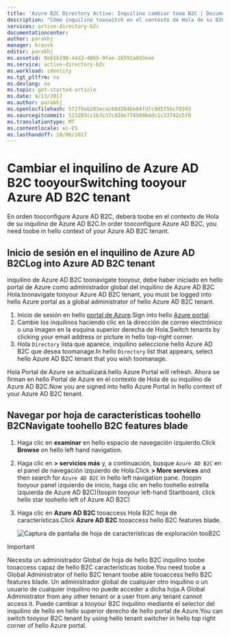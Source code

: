 ```yaml
---
title: 'Azure B2C Directory Active: Inquilino cambiar tooa B2C | Documentos de Microsoft'
description: "Cómo inquilino tooswitch en el contexto de Hola de su B2C de directorio activo"
services: active-directory-b2c
documentationcenter: 
author: parakhj
manager: krassk
editor: parakhj
ms.assetid: 0eb1b198-44d3-4065-9fae-16591a8d3eae
ms.service: active-directory-b2c
ms.workload: identity
ms.tgt_pltfrm: na
ms.devlang: na
ms.topic: get-started-article
ms.date: 4/13/2017
ms.author: parakhj
ms.openlocfilehash: 572f9ab283ecac68d284bb04fdfc98575bcf9393
ms.sourcegitcommit: 523283cc1b3c37c428e77850964dc1c33742c5f0
ms.translationtype: MT
ms.contentlocale: es-ES
ms.lasthandoff: 10/06/2017
---
```

# <a name="switching-tooyour-azure-ad-b2c-tenant"></a><span data-ttu-id="ed33a-103">Cambiar el inquilino de Azure AD B2C tooyour</span><span class="sxs-lookup"><span data-stu-id="ed33a-103">Switching tooyour Azure AD B2C tenant</span></span>

<span data-ttu-id="ed33a-104">En orden tooconfigure Azure AD B2C, deberá toobe en el contexto de Hola de su inquilino de Azure AD B2C.</span><span class="sxs-lookup"><span data-stu-id="ed33a-104">In order tooconfigure Azure AD B2C, you need toobe in hello context of your Azure AD B2C tenant.</span></span>

## <a name="log-into-azure-ad-b2c-tenant"></a><span data-ttu-id="ed33a-105">Inicio de sesión en el inquilino de Azure AD B2C</span><span class="sxs-lookup"><span data-stu-id="ed33a-105">Log into Azure AD B2C tenant</span></span>

<span data-ttu-id="ed33a-106">inquilino de Azure AD B2C toonavigate tooyour, debe haber iniciado en hello portal de Azure como administrador global del inquilino de Azure AD B2C Hola.</span><span class="sxs-lookup"><span data-stu-id="ed33a-106">toonavigate tooyour Azure AD B2C tenant, you must be logged into hello Azure portal as a global administrator of hello Azure AD B2C tenant.</span></span>

1. <span data-ttu-id="ed33a-107">Inicio de sesión en hello [portal de Azure](http://portal.azure.com).</span><span class="sxs-lookup"><span data-stu-id="ed33a-107">Sign into hello [Azure portal](http://portal.azure.com).</span></span>
1. <span data-ttu-id="ed33a-108">Cambie los inquilinos haciendo clic en la dirección de correo electrónico o una imagen en la esquina superior derecha de Hola.</span><span class="sxs-lookup"><span data-stu-id="ed33a-108">Switch tenants by clicking your email address or picture in hello top-right corner.</span></span>
1. <span data-ttu-id="ed33a-109">Hola `Directory` lista que aparece, inquilino seleccione hello Azure AD B2C que desea toomanage.</span><span class="sxs-lookup"><span data-stu-id="ed33a-109">In hello `Directory` list that appears, select hello Azure AD B2C tenant that you wish toomanage.</span></span>

<span data-ttu-id="ed33a-110">Hola Portal de Azure se actualizará.</span><span class="sxs-lookup"><span data-stu-id="ed33a-110">hello Azure Portal will refresh.</span></span>  <span data-ttu-id="ed33a-111">Ahora se firman en hello Portal de Azure en el contexto de Hola de su inquilino de Azure AD B2C.</span><span class="sxs-lookup"><span data-stu-id="ed33a-111">Now you are signed into hello Azure Portal in hello context of your Azure AD B2C tenant.</span></span>

## <a name="navigate-toohello-b2c-features-blade"></a><span data-ttu-id="ed33a-112">Navegar por hoja de características toohello B2C</span><span class="sxs-lookup"><span data-stu-id="ed33a-112">Navigate toohello B2C features blade</span></span>

1. <span data-ttu-id="ed33a-113">Haga clic en **examinar** en hello espacio de navegación izquierdo.</span><span class="sxs-lookup"><span data-stu-id="ed33a-113">Click **Browse** on hello left hand navigation.</span></span>
1. <span data-ttu-id="ed33a-114">Haga clic en **> servicios más** y, a continuación, busque `Azure AD B2C` en el panel de navegación izquierdo de Hola.</span><span class="sxs-lookup"><span data-stu-id="ed33a-114">Click **> More services** and then search for `Azure AD B2C` in hello left navigation pane.</span></span>  <span data-ttu-id="ed33a-115">(toopin tooyour panel izquierdo de inicio, haga clic en hello toohello estrella izquierda de Azure AD B2C)</span><span class="sxs-lookup"><span data-stu-id="ed33a-115">(toopin tooyour left-hand Startboard, click hello star toohello left of Azure AD B2C)</span></span>
1. <span data-ttu-id="ed33a-116">Haga clic en **Azure AD B2C** tooaccess Hola B2C hoja de características.</span><span class="sxs-lookup"><span data-stu-id="ed33a-116">Click **Azure AD B2C** tooaccess hello B2C features blade.</span></span>
   
    ![Captura de pantalla de hoja de características de exploración tooB2C](./media/active-directory-b2c-get-started/b2c-browse.png)

> [!IMPORTANT]
> <span data-ttu-id="ed33a-118">Necesita un administrador Global de hoja de hello B2C inquilino toobe tooaccess capaz de hello B2C características toobe.</span><span class="sxs-lookup"><span data-stu-id="ed33a-118">You need toobe a Global Administrator of hello B2C tenant toobe able tooaccess hello B2C features blade.</span></span> <span data-ttu-id="ed33a-119">Un administrador global de cualquier otro inquilino o un usuario de cualquier inquilino no puede acceder a dicha hoja.</span><span class="sxs-lookup"><span data-stu-id="ed33a-119">A Global Administrator from any other tenant or a user from any tenant cannot access it.</span></span>  <span data-ttu-id="ed33a-120">Puede cambiar a tooyour B2C inquilino mediante el selector del inquilino de hello en hello superior derecho de hello portal de Azure.</span><span class="sxs-lookup"><span data-stu-id="ed33a-120">You can switch tooyour B2C tenant by using hello tenant switcher in hello top right corner of hello Azure portal.</span></span>
